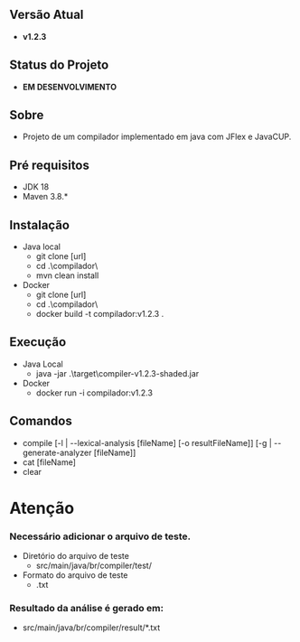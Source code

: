 ## Versão Atual

- **v1.2.3**

## Status do Projeto

- **EM DESENVOLVIMENTO**

## Sobre

- Projeto de um compilador implementado em java com JFlex e JavaCUP.

## Pré requisitos

- JDK 18
- Maven 3.8.*

## Instalação

- Java local
    - git clone [url]
    - cd .\compilador\
    - mvn clean install
- Docker
    - git clone [url]
    - cd .\compilador\
    - docker build -t compilador:v1.2.3 .

## Execução
- Java Local
  - java -jar .\target\compiler-v1.2.3-shaded.jar
- Docker 
    - docker run -i compilador:v1.2.3

## Comandos

- compile [-l | --lexical-analysis [fileName] [-o resultFileName]] [-g | --generate-analyzer [fileName]]
- cat [fileName]
- clear

# Atenção 
### Necessário adicionar o arquivo de teste.
- Diretório do arquivo de teste 
  - src/main/java/br/compiler/test/
- Formato do arquivo de teste
  - .txt 
### Resultado da análise é gerado em:
  - src/main/java/br/compiler/result/*.txt
 
